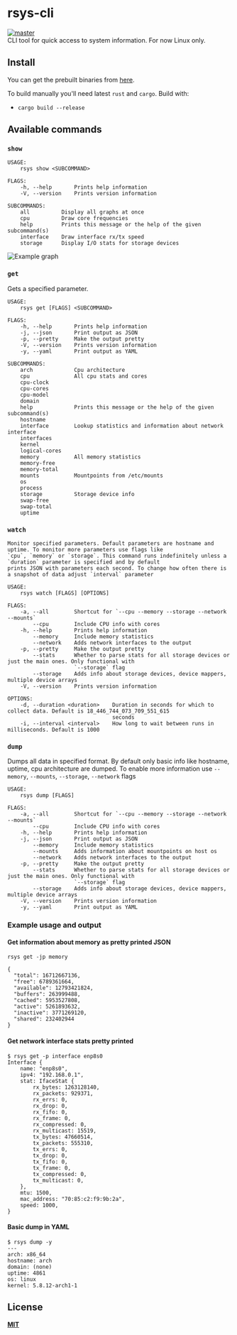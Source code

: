 # rsys-cli
[![master](https://github.com/wojciechkepka/rsys-cli/actions/workflows/master.yml/badge.svg)](https://github.com/wojciechkepka/rsys-cli/actions/workflows/master.yml)  
CLI tool for quick access to system information. For now Linux only.

## Install

You can get the prebuilt binaries from [here](https://github.com/wojciechkepka/rsys-cli/releases).

To build manually you'll need latest `rust` and `cargo`. Build with:
 - `cargo build --release`

## Available commands
### `show`
```
USAGE:
    rsys show <SUBCOMMAND>

FLAGS:
    -h, --help       Prints help information
    -V, --version    Prints version information

SUBCOMMANDS:
    all          Display all graphs at once
    cpu          Draw core frequencies
    help         Prints this message or the help of the given subcommand(s)
    interface    Draw interface rx/tx speed
    storage      Display I/O stats for storage devices
```
![Example graph](https://github.com/wojciechkepka/rsys-cli/blob/master/example_output/graph.gif)

### `get`
Gets a specified parameter.
```
USAGE:
    rsys get [FLAGS] <SUBCOMMAND>

FLAGS:
    -h, --help       Prints help information
    -j, --json       Print output as JSON
    -p, --pretty     Make the output pretty
    -V, --version    Prints version information
    -y, --yaml       Print output as YAML

SUBCOMMANDS:
    arch             Cpu architecture
    cpu              All cpu stats and cores
    cpu-clock
    cpu-cores
    cpu-model
    domain
    help             Prints this message or the help of the given subcommand(s)
    hostname
    interface        Lookup statistics and information about network interface
    interfaces
    kernel
    logical-cores
    memory           All memory statistics
    memory-free
    memory-total
    mounts           Mountpoints from /etc/mounts
    os
    process
    storage          Storage device info
    swap-free
    swap-total
    uptime
```
### `watch`
```
Monitor specified parameters. Default parameters are hostname and uptime. To monitor more parameters use flags like
`cpu`, `memory` or `storage`. This command runs indefinitely unless a `duration` parameter is specified and by default
prints JSON with parameters each second. To change how often there is a snapshot of data adjust `interval` parameter

USAGE:
    rsys watch [FLAGS] [OPTIONS]

FLAGS:
    -a, --all        Shortcut for `--cpu --memory --storage --network --mounts`
        --cpu        Include CPU info with cores
    -h, --help       Prints help information
        --memory     Include memory statistics
        --network    Adds network interfaces to the output
    -p, --pretty     Make the output pretty
        --stats      Whether to parse stats for all storage devices or just the main ones. Only functional with
                     `--storage` flag
        --storage    Adds info about storage devices, device mappers, multiple device arrays
    -V, --version    Prints version information

OPTIONS:
    -d, --duration <duration>    Duration in seconds for which to collect data. Default is 18_446_744_073_709_551_615
                                 seconds
    -i, --interval <interval>    How long to wait between runs in milliseconds. Default is 1000
```

### `dump`                                                                 
Dumps all data in specified format. By default only basic info like
hostname, uptime, cpu architecture are dumped. To enable more information
use `--memory`, `--mounts`, `--storage`, `--network` flags
```
USAGE:
    rsys dump [FLAGS]

FLAGS:
    -a, --all        Shortcut for `--cpu --memory --storage --network --mounts`
        --cpu        Include CPU info with cores
    -h, --help       Prints help information
    -j, --json       Print output as JSON
        --memory     Include memory statistics
        --mounts     Adds information about mountpoints on host os
        --network    Adds network interfaces to the output
    -p, --pretty     Make the output pretty
        --stats      Whether to parse stats for all storage devices or just the main ones. Only functional with
                     `--storage` flag
        --storage    Adds info about storage devices, device mappers, multiple device arrays
    -V, --version    Prints version information
    -y, --yaml       Print output as YAML
```

### Example usage and output
#### Get information about memory as pretty printed JSON
`rsys get -jp memory`  
```
{
  "total": 16712667136,
  "free": 6789361664,
  "available": 12793421824,
  "buffers": 263999488,
  "cached": 5953527808,
  "active": 5261893632,
  "inactive": 3771269120,
  "shared": 232402944
}
```
#### Get network interface stats pretty printed
```
$ rsys get -p interface enp8s0
Interface {
    name: "enp8s0",
    ipv4: "192.168.0.1",
    stat: IfaceStat {
        rx_bytes: 1263128140,
        rx_packets: 929371,
        rx_errs: 0,
        rx_drop: 0,
        rx_fifo: 0,
        rx_frame: 0,
        rx_compressed: 0,
        rx_multicast: 15519,
        tx_bytes: 47660514,
        tx_packets: 555310,
        tx_errs: 0,
        tx_drop: 0,
        tx_fifo: 0,
        tx_frame: 0,
        tx_compressed: 0,
        tx_multicast: 0,
    },
    mtu: 1500,
    mac_address: "70:85:c2:f9:9b:2a",
    speed: 1000,
}
```
#### Basic dump in YAML
```
$ rsys dump -y
---
arch: x86_64
hostname: arch
domain: (none)
uptime: 4861
os: linux
kernel: 5.8.12-arch1-1
```

## License
[**MIT**](https://github.com/wojciechkepka/rsys-cli/blob/master/LICENSE)
